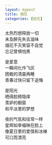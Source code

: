 ```yaml
---
layout: mypost
title: 烟花
categories: [拾花]
---
```


太热烈想释放一切  
未及醉先失去滋味  
烟花不灭笑容不自觉  
忘记曾惧怕黑

是爱意  
一瞬间化作飞灰  
困极的清晨再睡  
青春过快只留下追悔

是阳光  
晒得脸颊隐痒  
羡妒的橱窗  
和平淡里的梦想

夜的气氛和往常一样  
星辉如幸福映在脸上  
像夏日里的爱情和冰棒  
可口而漂亮